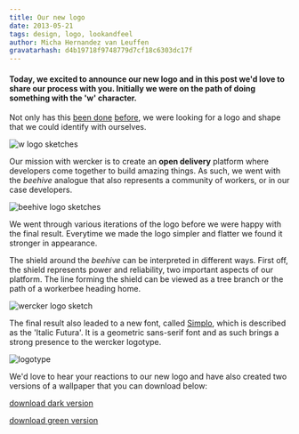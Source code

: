 ```yaml
---
title: Our new logo
date: 2013-05-21
tags: design, logo, lookandfeel
author: Micha Hernandez van Leuffen
gravatarhash: d4b19718f9748779d7cf18c6303dc17f
---
```


<h4 class="subheader">
Today, we excited to announce our new logo and in this post we'd love to
share our process with you. Initially we were on the path of doing something with the 'w' character.
</h4>

Not only has this [been done](http://wikipedia.org) [before](http://wordpress.com), we were looking for a logo and shape that we could identify with ourselves.

![w logo sketches](http://f.cl.ly/items/2B1q1n2e2W2b0V0L1j1q/blogpost_logo_img_1.jpg)


Our mission with wercker is to create an **open delivery** platform  where developers come together to build amazing things. As such, we went with the *beehive* analogue that also represents a community of workers, or in our case developers.

![beehive logo sketches](http://f.cl.ly/items/2L2H35131G112n1p1I1p/blogpost_logo_img_2.jpg)

We went through various iterations of the logo before we were happy with the final result. Everytime we made the logo simpler and flatter we found it stronger in appearance.

The shield around the *beehive* can be interpreted in different ways. First off, the shield represents power and reliability, two important aspects of our platform. The line forming the shield can be viewed as a tree branch or the path of a workerbee heading home.

![wercker logo sketch](http://f.cl.ly/items/3x0o0Z050Z1N2P3L1f40/blogpost_logo_img_3.jpg)

The final result also leaded to a new font, called [Simplo](http://www.myfonts.com/fonts/durotype/simplo/), which is described as the 'Italic Futura'. It is a geometric sans-serif font and as such brings a strong presence to the wercker logotype.

![logotype](http://f.cl.ly/items/3o323i4710422L2V2T1X/blogpost_logo_img_4.png)


We'd love to hear your reactions to our new logo and have also created two versions of a wallpaper that you can download below:

[download dark version](http://f.cl.ly/items/1e3w3X0e073d322y0R35/wercker_wallpaper.png)

[download green version](http://f.cl.ly/items/3w3m0o402o033i070G0K/wallpaper_green.png)




